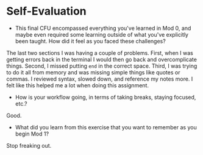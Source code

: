 # Self-Evaluation

- This final CFU encompassed everything you've learned in Mod 0, and maybe even required some learning outside of what you've explicitly been taught. How did it feel as you faced these challenges?

The last two sections I was having a couple of problems. First, when I was getting errors back in the terminal I would then go back and overcomplicate things. Second, I missed putting `end` in the correct space. Third, I was trying to do it all from memory and was missing simple things like quotes or commas. I reviewed syntax, slowed down, and reference my notes more. I felt like this helped me a lot when doing this assignment.

- How is your workflow going, in terms of taking breaks, staying focused, etc.?

Good.

- What did you learn from this exercise that you want to remember as you begin Mod 1?

Stop freaking out.
